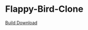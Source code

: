 # Flappy-Bird-Clone

[Build Download](https://download-directory.github.io/?url=https%3A%2F%2Fgithub.com%2FJheickson%2FFlappy-Bird-Clone%2Ftree%2Fmain%2FBuilds)
